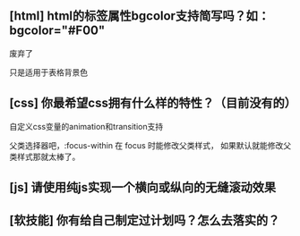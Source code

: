 ## [html] html的标签属性bgcolor支持简写吗？如：bgcolor="#F00"
废弃了

只是适用于表格背景色

## [css] 你最希望css拥有什么样的特性？（目前没有的）
自定义css变量的animation和transition支持

父类选择器吧，:focus-within 在 focus 时能修改父类样式，
如果默认就能修改父类样式那就太棒了。

## [js] 请使用纯js实现一个横向或纵向的无缝滚动效果
## [软技能] 你有给自己制定过计划吗？怎么去落实的？
